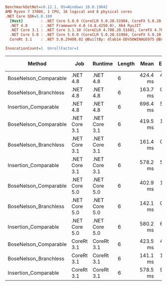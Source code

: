 ``` ini

BenchmarkDotNet=v0.12.1, OS=Windows 10.0.19042
AMD Ryzen 7 3700X, 1 CPU, 16 logical and 8 physical cores
.NET Core SDK=5.0.100
  [Host]        : .NET Core 5.0.0 (CoreCLR 5.0.20.51904, CoreFX 5.0.20.51904), X64 RyuJIT
  .NET 4.8      : .NET Framework 4.8 (4.8.4250.0), X64 RyuJIT
  .NET Core 3.1 : .NET Core 3.1.10 (CoreCLR 4.700.20.51601, CoreFX 4.700.20.51901), X64 RyuJIT
  .NET Core 5.0 : .NET Core 5.0.0 (CoreCLR 5.0.20.51904, CoreFX 5.0.20.51904), X64 RyuJIT
  CoreRt 3.1    : .NET 5.0.29408.02 @BuiltBy: dlab14-DDVSOWINAGE075 @Branch: master @Commit: 4ce1c21ac0d4d1a3b7f7a548214966f69ac9f199, X64 AOT

InvocationCount=1  UnrollFactor=1  

```
|                Method |           Job |       Runtime | Length |     Mean |   Error |  StdDev | Gen 0 | Gen 1 | Gen 2 | Allocated |
|---------------------- |-------------- |-------------- |------- |---------:|--------:|--------:|------:|------:|------:|----------:|
| BoseNelson_Comparable |      .NET 4.8 |      .NET 4.8 |      6 | 424.4 ms | 4.10 ms | 3.84 ms |     - |     - |     - |         - |
| BoseNelson_Branchless |      .NET 4.8 |      .NET 4.8 |      6 | 163.7 ms | 0.89 ms | 0.83 ms |     - |     - |     - |         - |
|  Insertion_Comparable |      .NET 4.8 |      .NET 4.8 |      6 | 696.4 ms | 5.88 ms | 5.21 ms |     - |     - |     - |         - |
| BoseNelson_Comparable | .NET Core 3.1 | .NET Core 3.1 |      6 | 419.5 ms | 1.85 ms | 1.73 ms |     - |     - |     - |    1336 B |
| BoseNelson_Branchless | .NET Core 3.1 | .NET Core 3.1 |      6 | 161.4 ms | 0.64 ms | 0.60 ms |     - |     - |     - |    1336 B |
|  Insertion_Comparable | .NET Core 3.1 | .NET Core 3.1 |      6 | 578.2 ms | 5.70 ms | 5.33 ms |     - |     - |     - |         - |
| BoseNelson_Comparable | .NET Core 5.0 | .NET Core 5.0 |      6 | 402.9 ms | 1.54 ms | 1.44 ms |     - |     - |     - |         - |
| BoseNelson_Branchless | .NET Core 5.0 | .NET Core 5.0 |      6 | 142.1 ms | 0.49 ms | 0.43 ms |     - |     - |     - |         - |
|  Insertion_Comparable | .NET Core 5.0 | .NET Core 5.0 |      6 | 580.2 ms | 6.57 ms | 6.15 ms |     - |     - |     - |         - |
| BoseNelson_Comparable |    CoreRt 3.1 |    CoreRt 3.1 |      6 | 423.5 ms | 4.26 ms | 3.98 ms |     - |     - |     - |         - |
| BoseNelson_Branchless |    CoreRt 3.1 |    CoreRt 3.1 |      6 | 141.1 ms | 1.45 ms | 1.21 ms |     - |     - |     - |         - |
|  Insertion_Comparable |    CoreRt 3.1 |    CoreRt 3.1 |      6 | 578.5 ms | 9.37 ms | 8.76 ms |     - |     - |     - |         - |
